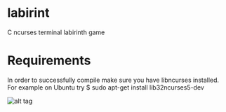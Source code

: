 # labirint
C ncurses terminal labirinth game

# Requirements
In order to successfully compile make sure you have libncurses installed.
For example on Ubuntu try $ sudo apt-get install lib32ncurses5-dev


![alt tag](http://andrejvitez.com/share/labirint_screenshot.png)
